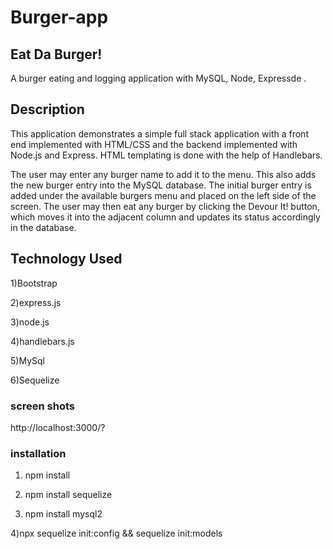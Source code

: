 # Burger-app

## Eat Da Burger!
A burger eating and logging application with MySQL, Node, Expressde .

## Description
This application demonstrates a simple full stack application with a front end implemented with HTML/CSS and the backend implemented with Node.js and Express. HTML templating is done with the help of Handlebars.

The user may enter any burger name to add it to the menu. This also adds the new burger entry into the MySQL database. The initial burger entry is added under the available burgers menu and placed on the left side of the screen. The user may then eat any burger by clicking the Devour It! button, which moves it into the adjacent column and updates its status accordingly in the database.

## Technology Used

  1)Bootstrap

  2)express.js

  3)node.js

  4)handlebars.js

  5)MySql

  6)Sequelize 

  ### screen shots

  http://localhost:3000/?

  ### installation

  1) npm install
  
  2) npm  install sequelize

  3) npm install mysql2

  4)npx sequelize init:config && sequelize init:models

  
  

